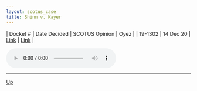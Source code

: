 ```yaml
---
layout: scotus_case
title: Shinn v. Kayer
---
```


| Docket # | Date Decided | SCOTUS Opinion | Oyez |
| 19-1302 | 14 Dec 20 | [Link](https://www.supremecourt.gov/opinions/20pdf/592us1r09_5368.pdf) | [Link](https://www.oyez.org/cases/2020/19-1302) |

<audio controls>
   <source src='./resources/19-1302.mp3' type='audio/mpeg'>
</audio>

<object data='./resources/19-1302.pdf' type='application/pdf'></object>

---

[Up](./README.md)
